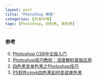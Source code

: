 ```yaml
---
layout: post
title: "PhotoShop 教程"
categories: [开发环境]
tags: [PhotoShop, 四色黑, 单色黑]
---
```



### 参考
0. [Photoshop CS6中文版入门][0]
1. [Photoshop技巧教程：深度解析蒙版应用][1]
2. [四色黑变单色黑之Photoshop技巧][2]
3. [PS软件cmyk四色黑如何变成单色黑][3]

[0]: http://www.souxue8.com/Article/psjiaocheng/psjichu/201208/13110.html "Photoshop CS6中文版入门"
[1]: http://www.missyuan.com/thread-574604-1-1.html "Photoshop技巧教程：深度解析蒙版应用"
[2]: http://www.epinv.com/post/3221_2.html "四色黑变单色黑之Photoshop技巧"
[3]: http://jingyan.baidu.com/article/0f5fb099c5547a6d8334ea9b.html "PS软件cmyk四色黑如何变成单色黑"